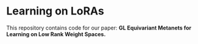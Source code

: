 # Learning on LoRAs

This repository contains code for our paper: **GL Equivariant Metanets for Learning on Low Rank Weight Spaces.**

